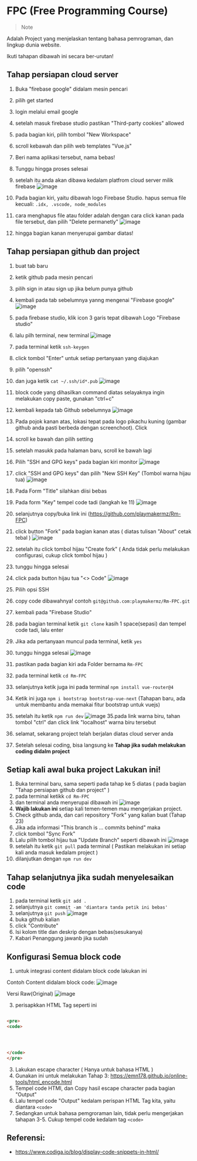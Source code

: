 # FPC (Free Programming Course)

>Note

Adalah Project yang menjelaskan tentang bahasa pemrograman, dan lingkup dunia website.

Ikuti tahapan dibawah ini secara ber-urutan!

## Tahap persiapan cloud server

1. Buka "firebase google" didalam mesin pencari
2. pilih get started
3. login melalui email google
4. setelah masuk firebase studio pastikan "Third-party cookies" allowed
5. pada bagian kiri, pilih tombol "New Workspace"
6. scroll kebawah dan pilih web templates "Vue.js"
7. Beri nama aplikasi tersebut, nama bebas!
8. Tunggu hingga proses selesai
9. setelah itu anda akan dibawa kedalam platfrom cloud server milik firebase
![image](https://github.com/user-attachments/assets/571f7ebe-e448-48bf-8065-483b481bff6e)

11. Pada bagian kiri, yaitu dibawah logo Firebase Studio. hapus semua file kecuali: `.idx, .vscode, node_modules`
12. cara menghapus file atau folder adalah dengan cara click kanan pada file tersebut, dan pilih "Delete permanetly"
![image](https://github.com/user-attachments/assets/2bc981ab-a052-45c8-b867-9ee02dcabfa8)
13. hingga bagian kanan menyerupai gambar diatas!

## Tahap persiapan github dan project
1. buat tab baru
1. ketik github pada mesin pencari
2. pilih sign in atau sign up jika belum punya github
3. kembali pada tab sebelumnya yanng mengenai "Firebase google"
![image](https://github.com/user-attachments/assets/4abb1d62-4f9b-4c69-941c-16dac315eb91)

5. pada firebase studio, klik icon 3 garis tepat dibawah Logo "Firebase studio"
6. lalu pilh terminal, new terminal
![image](https://github.com/user-attachments/assets/99d72d97-67ab-4caa-8208-0cec00832c81)
7. pada terminal ketik `ssh-keygen`
8. click tombol "Enter" untuk setiap pertanyaan yang diajukan
9. pilih "openssh"
10. dan juga ketik `cat ~/.ssh/id*.pub`
![image](https://github.com/user-attachments/assets/64384583-daa0-4491-bf97-29e80c031284)

12. block code yang dihasilkan command diatas selayaknya ingin melakukan copy paste, gunakan "ctrl+c"
13. kembali kepada tab Github sebelumnya
![image](https://github.com/user-attachments/assets/7c15d3ec-faa9-4876-9912-fef20b5c0369)
14. Pada pojok kanan atas, lokasi tepat pada logo pikachu kuning (gambar github anda pasti berbeda dengan screenchoot). Click
15. scroll ke bawah dan pilih setting
16. setelah masukk pada halaman baru, scroll ke bawah lagi
17. Pilih "SSH and GPG keys" pada bagian kiri monitor
![image](https://github.com/user-attachments/assets/1dd90bc9-f0a8-46a3-934e-516a288307cf)
18. click "SSH and GPG keys" dan pilih "New SSH Key" (Tombol warna hijau tua)
![image](https://github.com/user-attachments/assets/be865975-a230-4d74-bdc1-a650e35548c2)
19. Pada Form "Title" silahkan diisi bebas
20. Pada form "Key" tempel code tadi (langkah ke 11)
![image](https://github.com/user-attachments/assets/b6f42e8a-3a31-4876-be1c-03e21a93d5fe)
22. selanjutnya copy/buka link ini (https://github.com/playmakermz/Rm-FPC)
23. click button "Fork" pada bagian kanan atas ( diatas tulisan "About" cetak tebal )
![image](https://github.com/user-attachments/assets/feb4bfd8-197f-4825-8f64-c45327ea630d)
24. setelah itu click tombol hijau "Create fork" ( Anda tidak perlu melakukan configurasi, cukup click tombol hijau )
25. tunggu hingga selesai
26. click pada button hijau tua "<> Code"
![image](https://github.com/user-attachments/assets/7295041b-a6f3-47eb-b623-df216669c1ff)
27. Pilih opsi SSH
28. copy code dibawahnya! contoh `git@github.com:playmakermz/Rm-FPC.git`
29. kembali pada "Firebase Studio"
30. pada bagian terminal ketik `git clone` kasih 1 space(sepasi) dan tempel code tadi, lalu enter
31. Jika ada pertanyaan muncul pada terminal, ketik `yes`
32. tunggu hingga selesai
![image](https://github.com/user-attachments/assets/2aaf938c-c739-487a-bb16-139b93810549)

33. pastikan pada bagian kiri ada Folder bernama `Rm-FPC`
34. pada terminal ketik `cd Rm-FPC`
35. selanjutnya ketik juga ini pada terminal `npm install vue-router@4`
36. Ketik ini juga `npm i bootstrap bootstrap-vue-next` (Tahapan baru, ada untuk membantu anda memakai fitur bootstrap untuk vuejs)
36. setelah itu ketik `npm run dev`
![image](https://github.com/user-attachments/assets/53e386b0-6be9-48dd-94f7-3518c0d55574)
35.pada link warna biru, tahan tombol "ctrl" dan click link "localhost" warna biru tersebut
37. selamat, sekarang project telah berjalan diatas cloud server anda
38. Setelah selesai coding, bisa langsung ke **Tahap jika sudah melakukan coding didalm project**


## Setiap kali awal buka project Lakukan ini!
1. Buka terminal baru, sama seperti pada tahap ke 5 diatas ( pada bagian "Tahap persiapan github dan project" )
1. pada terminal ketikk `cd Rm-FPC`
2. dan terminal anda menyerupai dibawah ini
![image](https://github.com/user-attachments/assets/efd76c92-36a7-46b9-95fd-cfe126afa16e)
4. **Wajib lakukan ini** setiap kali temen-temen mau mengerjakan project.
5. Check github anda, dan cari repository "Fork" yang kalian buat (Tahap 23)
6. Jika ada informasi "This branch is ... commits behind" maka
7. click tombol "Sync Fork"
8. Lalu pilih tombol hijau tua "Update Branch" seperti dibawah ini
![image](https://github.com/user-attachments/assets/23034daa-4c64-4909-b9ef-fa220de55b52)
9. setelah itu ketik `git pull` pada terminal ( Pastikan melakukan ini setiap kali anda masuk kedalam project )
10. dilanjutkan dengan `npm run dev`


## Tahap selanjutnya jika sudah menyelesaikan code
1. pada terminal ketik `git add .`
2. selanjutnya `git commit -am 'diantara tanda petik ini bebas'`
3. selanjutnya `git push`
![image](https://github.com/user-attachments/assets/4daf3f1e-4e11-4e0e-9c23-7d3c0d169baa)
4. buka github kalian
5. click "Contribute"
6. Isi kolom title dan deskrip dengan bebas(sesukanya)
7. Kabari Penanggung jawanb jika sudah 


## Konfigurasi Semua block code 

1. untuk integrasi content didalam block code lakukan ini

Contoh Content didalam block code:
![image](https://github.com/user-attachments/assets/2b785232-f35f-472e-b68c-56565c0e4ff5)

Versi Raw(Original)
![image](https://github.com/user-attachments/assets/cca9662d-abd3-455c-8a13-a6c596352409)

3. perisapkkan HTML Tag seperti ini
```html

<pre>
<code>




</code>
</pre>

```
3. Lakukan escape character ( Hanya untuk bahasa  HTML )
4. Gunakan ini untuk melakukan Tahap 3: https://emn178.github.io/online-tools/html_encode.html 
5. Tempel code HTMl, dan Copy hasil escape character pada bagian "Output"
6. Lalu tempel code "Output" kedalam perispan HTML Tag kita, yaitu diantara  `<code>`
7. Sedangkan untuk bahasa pemgroraman lain, tidak perlu mengerjakan tahapan 3-5. Cukup tempel code kedalam tag `<code>`



## Referensi:
- https://www.codiga.io/blog/display-code-snippets-in-html/ 
